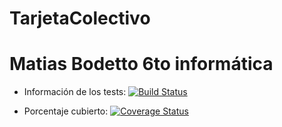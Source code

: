 # TarjetaColectivo
# Matias Bodetto 6to informática

* Información de los tests:
[![Build Status](https://travis-ci.org/mbodetto/TarjetaColectivo.svg?branch=master)](https://travis-ci.org/mbodetto/TarjetaColectivo)

* Porcentaje cubierto: 
<a href='https://coveralls.io/github/mbodetto/TarjetaColectivo?branch=master'><img src='https://coveralls.io/repos/github/mbodetto/TarjetaColectivo/badge.svg?branch=master' alt='Coverage Status' /></a>
